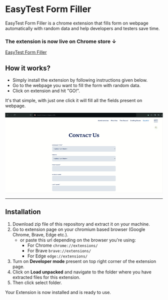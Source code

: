 # EasyTest Form Filler

EasyTest Form Filler is a chrome extension that fills form on webpage automatically with random data and help developers and testers save time.

### The extension is now live on Chrome store ↓
<a href="https://chromewebstore.google.com/detail/easytest-form-filler/bgpkkmigabmeolpebpbcmnmmohgeahbp" target="_blank">EasyTest Form Filler</a>

## How it works?

* Simply install the extension by following instructions given below.
* Go to the webpage you want to fill the form with random data.
* Click on extension and hit "GO!".

It's that simple, with just one click it will fill all the fields present on webpage.

![Demo](images/demo.gif)

---

## Installation

1. Download zip file of this repository and extract it on your machine.
2. Go to extension page on your chromium based browser (Google Chrome, Brave, Edge etc.).
    - or paste this url depending on the browser you're using:
      - For Chrome `chrome://extensions/`
      - For Brave `brave://extensions/`
      - For Edge `edge://extensions/`
3. Turn on __Developer mode__ present on top right corner of the extension page.
4. Click on __Load unpacked__ and navigate to the folder where you have extracted files for this extension.
5. Then click select folder.

Your Extension is now installed and is ready to use.
